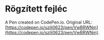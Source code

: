 # Rögzített fejléc

A Pen created on CodePen.io. Original URL: [https://codepen.io/szili0623/pen/VwBRWNm](https://codepen.io/szili0623/pen/VwBRWNm).

